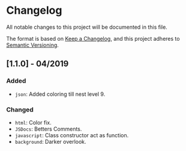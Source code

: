 # Changelog

All notable changes to this project will be documented in this file.

The format is based on [Keep a Changelog](https://keepachangelog.com/en/1.0.0/),
and this project adheres to [Semantic Versioning](https://semver.org/spec/v2.0.0.html).

## [1.1.0] - 04/2019

### Added

- `json`: Added coloring till nest level 9.

### Changed

- `html`: Color fix.
- `JSDocs`: Betters Comments.
- `javascript`: Class constructor act as function.
- `background`: Darker overlook.
